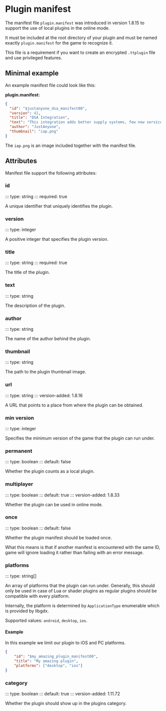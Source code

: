 # Plugin manifest

The manifest file `plugin.manifest` was introduced in version 1.8.15 to support
the use of local plugins in the online mode.

It must be included at the root directory of your plugin and must be named exactly `plugin.manifest` for the game to recognize it.

This file is a requirement if you want to create an encrypted `.ttplugin` file and use privileged features.

## Minimal example

An example manifest file could look like this:

**plugin.manifest:**
```json
{
  "id": "$justanyone_dsa_manifest00",
  "version": 42,
  "title": "DSA Integration",
  "text": "This integration adds better supply systems, few new service cars, a new road which is faster and cheaper, a new disaster, DSA flags, new buildings, a lot of events, a space dimension to explore, new methods to earn money and much more.",
  "author": "JustAnyone",
  "thumbnail": "iap.png"
}
```

The `iap.png` is an image included together with the manifest file.

## Attributes

Manifest file support the following attributes:

### id
::: type: string
::: required: true

A unique identifier that uniquely identifies the plugin.

### version
::: type: integer

A positive integer that specifies the plugin version.

### title
::: type: string
::: required: true

The title of the plugin.

### text
::: type: string

The description of the plugin.

### author
::: type: string

The name of the author behind the plugin.

### thumbnail
::: type: string

The path to the plugin thumbnail image.

### url
::: type: string
::: version-added: 1.8.16

A URL that points to a place from where the plugin can be obtained.

### min version
::: type: integer

Specifies the minimum version of the game that the plugin can run under.

### permanent
::: type: boolean
::: default: false

Whether the plugin counts as a local plugin.

### multiplayer
::: type: boolean
::: default: true
::: version-added: 1.8.33

Whether the plugin can be used in online mode.

### once
::: type: boolean
::: default: false

Whether the plugin manifest should be loaded once.

What this means is that if another manifest is encountered with the same ID, game will ignore loading it
rather than failing with an error message.

### platforms
::: type: string[]

An array of platforms that the plugin can run under. Generally, this should only be used in case of
Lua or shader plugins as regular plugins should be compatible with every platform.

Internally, the platform is determined by `ApplicationType` enumerable which is provided by libgdx.

Supported values: `android`, `desktop`, `ios`.

#### Example

In this example we limit our plugin to iOS and PC platforms.

```json
{
    "id": "$my_amazing_plugin_manifest00",
    "title": "My amazing plugin",
    "platforms": ["desktop", "ios"]
}
```

### category
::: type: boolean
::: default: true
::: version-added: 1.11.72

Whether the plugin should show up in the plugins category.
